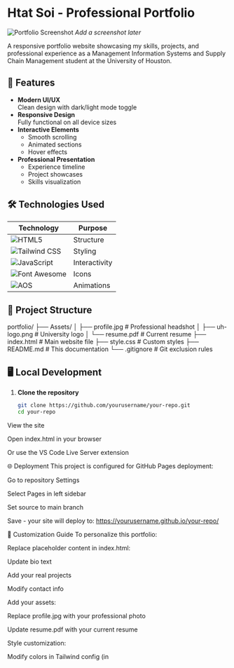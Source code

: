 # Htat Soi - Professional Portfolio

![Portfolio Screenshot](./Assets/preview.jpg) *Add a screenshot later*

A responsive portfolio website showcasing my skills, projects, and professional experience as a Management Information Systems and Supply Chain Management student at the University of Houston.

## 🚀 Features

- **Modern UI/UX**  
  Clean design with dark/light mode toggle
- **Responsive Design**  
  Fully functional on all device sizes
- **Interactive Elements**  
  - Smooth scrolling
  - Animated sections
  - Hover effects
- **Professional Presentation**  
  - Experience timeline
  - Project showcases
  - Skills visualization

## 🛠 Technologies Used

| Technology | Purpose |
|------------|---------|
| ![HTML5](https://img.shields.io/badge/HTML5-E34F26?logo=html5&logoColor=white) | Structure |
| ![Tailwind CSS](https://img.shields.io/badge/Tailwind_CSS-38B2AC?logo=tailwind-css&logoColor=white) | Styling |
| ![JavaScript](https://img.shields.io/badge/JavaScript-F7DF1E?logo=javascript&logoColor=black) | Interactivity |
| ![Font Awesome](https://img.shields.io/badge/Font_Awesome-528DD7?logo=font-awesome&logoColor=white) | Icons |
| ![AOS](https://img.shields.io/badge/AOS-000000?logo=scroll-reveal) | Animations |

## 📁 Project Structure
portfolio/
├── Assets/
│ ├── profile.jpg # Professional headshot
│ ├── uh-logo.png # University logo
│ └── resume.pdf # Current resume
├── index.html # Main website file
├── style.css # Custom styles
├── README.md # This documentation
└── .gitignore # Git exclusion rules

## 🖥️ Local Development

1. **Clone the repository**
   ```bash
   git clone https://github.com/yourusername/your-repo.git
   cd your-repo

View the site

Open index.html in your browser

Or use the VS Code Live Server extension

🌐 Deployment
This project is configured for GitHub Pages deployment:

Go to repository Settings

Select Pages in left sidebar

Set source to main branch

Save - your site will deploy to:
https://yourusername.github.io/your-repo/

📝 Customization Guide
To personalize this portfolio:

Replace placeholder content in index.html:

Update bio text

Add your real projects

Modify contact info

Add your assets:

Replace profile.jpg with your professional photo

Update resume.pdf with your current resume

Style customization:

Modify colors in Tailwind config (in <script> in index.html)

Add custom CSS in style.css

📜 License
MIT License - see LICENSE file (create one if needed)

📬 Contact
Htat Soi
📧 htatsoii@gmail.com
🔗 LinkedIn
📞 (281) 520-0266
